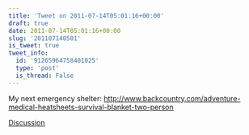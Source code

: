 ```yaml
---
title: 'Tweet on 2011-07-14T05:01:16+00:00'
draft: true
date: 2011-07-14T05:01:16+00:00
slug: '201107140501'
is_tweet: true
tweet_info:
  id: '91265964758401025'
  type: 'post'
  is_thread: False
---
```




My next emergency shelter: <http://www.backcountry.com/adventure-medical-heatsheets-survival-blanket-two-person>

[Discussion](https://x.com/sytelus/status/91265964758401025)
